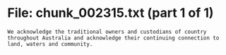 ﻿# File: chunk_002315.txt (part 1 of 1)
```
We acknowledge the traditional owners and custodians of country throughout Australia and acknowledge their continuing connection to land, waters and community.
```

